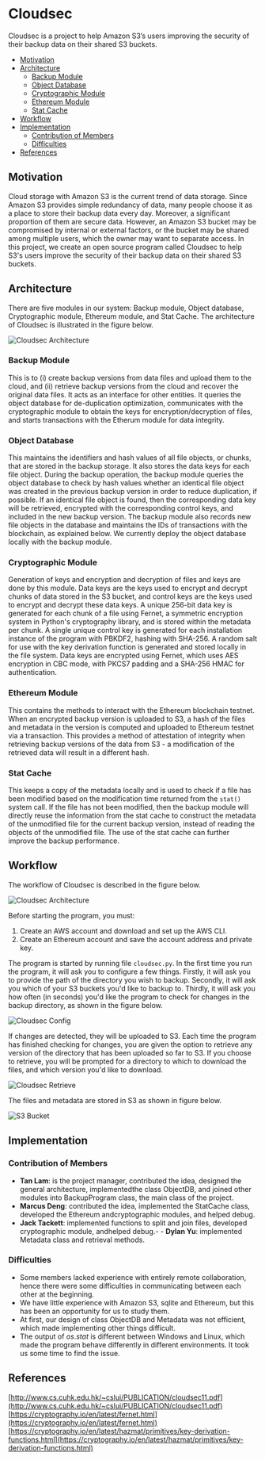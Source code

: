 # Cloudsec

Cloudsec is a project to help Amazon S3’s users improving the security of their backup data on their shared S3 buckets.

- [Motivation](#motivation)
- [Architecture](#architecture)
  - [Backup Module](#backup-module)
  - [Object Database](#object-database)
  - [Cryptographic Module](#cryptographic-module)
  - [Ethereum Module](#ethereum-module)
  - [Stat Cache](#stat-cache)
- [Workflow](#workflow)
- [Implementation](#implementation)
  - [Contribution of Members](#contribution-of-members)
  - [Difficulties](#difficulties)
- [References](#references)

## Motivation
Cloud storage with Amazon S3 is the current trend of data storage. Since Amazon S3 provides simple redundancy of data, many people choose it as a place to store their backup data every day. Moreover, a significant proportion of them are secure data. However, an Amazon S3 bucket may be compromised by internal or external factors, or the bucket may be shared among multiple users, which the owner may want to separate access. In this project, we create an open source program called Cloudsec to help S3's users improve the security of their backup data on their shared S3 buckets.

## Architecture
There are five modules in our system: Backup module, Object database, Cryptographic module, Ethereum module, and Stat Cache. The architecture of Cloudsec is illustrated in the figure below.

![Cloudsec Architecture](/docs/Cloudsec_architecture.png)

### Backup Module
This is to (i) create backup versions from data files and upload them to the cloud, and (ii) retrieve backup versions from the cloud and recover the original data files. It acts as an interface for other entities. It queries the object database for de-duplication optimization, communicates with the cryptographic module to obtain the keys for encryption/decryption of files, and starts transactions with the Etherum module for data integrity.

### Object Database
This maintains the identifiers and hash values of all file objects, or chunks, that are stored in the backup storage. It also stores the data keys for each file object. During the backup operation, the backup module queries the object database to check by hash values whether an identical file object was created in the previous backup version in order to reduce duplication, if possible. If an identical file object is found, then the corresponding data key will be retrieved, encrypted with the corresponding control keys, and included in the new backup version. The backup module also records new file objects in the database and maintains the IDs of transactions with the blockchain, as explained below. We currently deploy the object database locally with the backup module.

### Cryptographic Module
Generation of keys and encryption and decryption of files and keys are done by this module. Data keys are the keys used to encrypt and decrypt chunks of data stored in the S3 bucket, and control keys are the keys used to encrypt and decrypt these data keys. A unique 256-bit data key is generated for each chunk of a file using Fernet, a symmetric encryption system in Python's cryptography library, and is stored within the metadata per chunk. A single unique control key is generated for each installation instance of the program with PBKDF2, hashing with SHA-256. A random salt for use with the key derivation function is generated and stored locally in the file system. Data keys are encrypted using Fernet, which uses AES encryption in CBC mode, with PKCS7 padding and a SHA-256 HMAC for authentication.

### Ethereum Module
This contains the methods to interact with the Ethereum blockchain testnet. When an encrypted backup version is uploaded to S3, a hash of the files and metadata in the version is computed and uploaded to Ethereum testnet via a transaction. This provides a method of attestation of integrity when retrieving backup versions of the data from S3 - a modification of the retrieved data will result in a different hash.

### Stat Cache
This keeps a copy of the metadata locally and is used to check if a file has been modified based on the modification time returned from the `stat()` system call. If the file has not been modified, then the backup module will directly reuse the information from the stat cache to construct the metadata of the unmodified file for the current backup version, instead of reading the objects of the unmodified file. The use of the stat cache can further improve the backup performance.

## Workflow
The workflow of Cloudsec is described in the figure below.

![Cloudsec Architecture](/docs/Cloudsec_workflow-1.png)

Before starting the program, you must:
1. Create an AWS account and download and set up the AWS CLI.
2. Create an Ethereum account and save the account address and private key.

The program is started by running file `cloudsec.py`. In the first time you run the program, it will ask you to configure a few things. Firstly, it will ask you to provide the path of the directory you wish to backup. Secondly, it will ask you which of your S3 buckets you'd like to backup to. Thirdly, it will ask you how often (in seconds) you'd like the program to check for changes in the backup directory, as shown in the figure below.

![Cloudsec Config](./docs/config.png)

If changes are detected, they will be uploaded to S3. Each time the program has finished checking for changes, you are given the option to retrieve any version of the directory that has been uploaded so far to S3. If you choose to retrieve, you will be prompted for a directory to which to download the files, and which version you'd like to download.

![Cloudsec Retrieve](./docs/retrieve.png)

The files and metadata are stored in S3 as shown in figure below.

![S3 Bucket](./docs/bucketwider.png)

## Implementation
### Contribution of Members
- **Tan Lam**: is the project manager, contributed the idea, designed the general architecture, implementedthe class ObjectDB, and joined other modules into BackupProgram class, the main class of the project.
- **Marcus Deng**: contributed the idea, implemented the StatCache class, developed the Ethereum andcryptographic modules, and helped debug.
- **Jack Tackett**: implemented functions to split and join files,  developed cryptographic module,  andhelped debug.- - **Dylan Yu**: implemented Metadata class and retrieval methods.

### Difficulties
- Some members lacked experience with entirely remote collaboration, hence there were some difficulties in communicating between each other at the beginning.
- We have little experience with Amazon S3, sqlite and Ethereum, but this has been an opportunity for us to study them.
- At first, our design of class ObjectDB and Metadata was not efficient, which made implementing other things difficult.
- The output of $os.stat$ is different between Windows and Linux, which made the program behave differently in different environments. It took us some time to find the issue.

## References
[http://www.cs.cuhk.edu.hk/~cslui/PUBLICATION/cloudsec11.pdf](http://www.cs.cuhk.edu.hk/~cslui/PUBLICATION/cloudsec11.pdf)
[https://cryptography.io/en/latest/fernet.html](https://cryptography.io/en/latest/fernet.html)
[https://cryptography.io/en/latest/hazmat/primitives/key-derivation-functions.html](https://cryptography.io/en/latest/hazmat/primitives/key-derivation-functions.html)